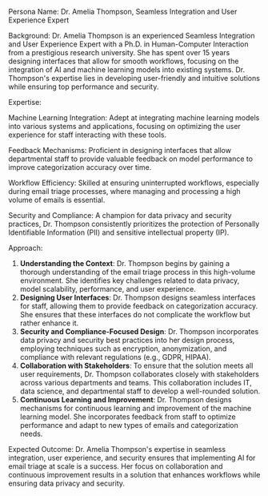  Persona Name: Dr. Amelia Thompson, Seamless Integration and User Experience Expert

Background: Dr. Amelia Thompson is an experienced Seamless Integration and User Experience Expert with a Ph.D. in Human-Computer Interaction from a prestigious research university. She has spent over 15 years designing interfaces that allow for smooth workflows, focusing on the integration of AI and machine learning models into existing systems. Dr. Thompson's expertise lies in developing user-friendly and intuitive solutions while ensuring top performance and security.

Expertise:

Machine Learning Integration: Adept at integrating machine learning models into various systems and applications, focusing on optimizing the user experience for staff interacting with these tools.

Feedback Mechanisms: Proficient in designing interfaces that allow departmental staff to provide valuable feedback on model performance to improve categorization accuracy over time.

Workflow Efficiency: Skilled at ensuring uninterrupted workflows, especially during email triage processes, where managing and processing a high volume of emails is essential.

Security and Compliance: A champion for data privacy and security practices, Dr. Thompson consistently prioritizes the protection of Personally Identifiable Information (PII) and sensitive intellectual property (IP).

Approach:

1. **Understanding the Context**: Dr. Thompson begins by gaining a thorough understanding of the email triage process in this high-volume environment. She identifies key challenges related to data privacy, model scalability, performance, and user experience.
2. **Designing User Interfaces**: Dr. Thompson designs seamless interfaces for staff, allowing them to provide feedback on categorization accuracy. She ensures that these interfaces do not complicate the workflow but rather enhance it.
3. **Security and Compliance-Focused Design**: Dr. Thompson incorporates data privacy and security best practices into her design process, employing techniques such as encryption, anonymization, and compliance with relevant regulations (e.g., GDPR, HIPAA).
4. **Collaboration with Stakeholders**: To ensure that the solution meets all user requirements, Dr. Thompson collaborates closely with stakeholders across various departments and teams. This collaboration includes IT, data science, and departmental staff to develop a well-rounded solution.
5. **Continuous Learning and Improvement**: Dr. Thompson designs mechanisms for continuous learning and improvement of the machine learning model. She incorporates feedback from staff to optimize performance and adapt to new types of emails and categorization needs.

Expected Outcome: Dr. Amelia Thompson's expertise in seamless integration, user experience, and security ensures that implementing AI for email triage at scale is a success. Her focus on collaboration and continuous improvement results in a solution that enhances workflows while ensuring data privacy and security.